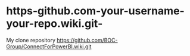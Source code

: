 # https-github.com-your-username-your-repo.wiki.git-
My clone repository
https://github.com/BOC-Group/ConnectForPowerBI.wiki.git
